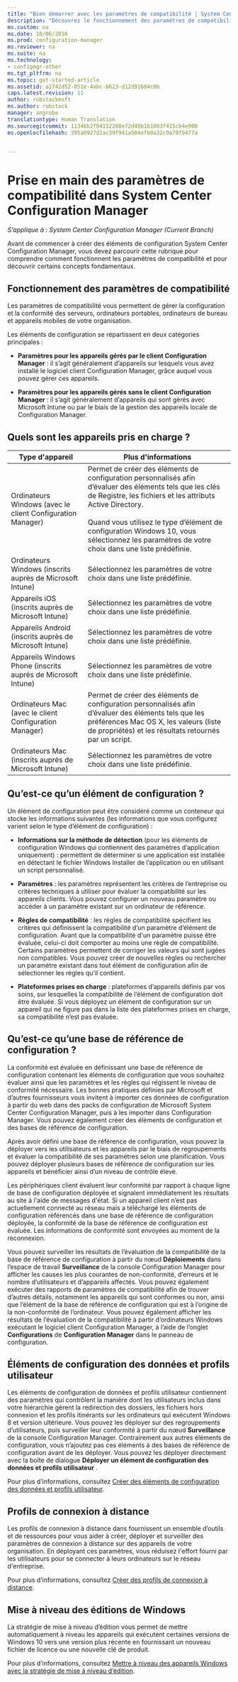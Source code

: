 ```yaml
---
title: "Bien démarrer avec les paramètres de compatibilité | System Center Configuration Manager"
description: "Découvrez le fonctionnement des paramètres de compatibilité dans System Center Configuration Manager. Découvrez également les concepts fondamentaux que vous devez connaître."
ms.custom: na
ms.date: 10/06/2016
ms.prod: configuration-manager
ms.reviewer: na
ms.suite: na
ms.technology:
- configmgr-other
ms.tgt_pltfrm: na
ms.topic: get-started-article
ms.assetid: a2742d52-851e-4abc-b623-d12d91684c0b
caps.latest.revision: 11
author: robstackmsft
ms.author: robstack
manager: angrobe
translationtype: Human Translation
ms.sourcegitcommit: 1134bb2f04152288e72d40b1b1083f415cb4e900
ms.openlocfilehash: 395a0927d1ac39f941a504efb0a32c9a70f9477a


---
```

# <a name="get-started-with-compliance-settings-in-system-center-configuration-manager"></a>Prise en main des paramètres de compatibilité dans System Center Configuration Manager

*S’applique à : System Center Configuration Manager (Current Branch)*

Avant de commencer à créer des éléments de configuration System Center Configuration Manager, vous devez parcourir cette rubrique pour comprendre comment fonctionnent les paramètres de compatibilité et pour découvrir certains concepts fondamentaux.  

## <a name="how-compliance-settings-works"></a>Fonctionnement des paramètres de compatibilité  
 Les paramètres de compatibilité vous permettent de gérer la configuration et la conformité des serveurs, ordinateurs portables, ordinateurs de bureau et appareils mobiles de votre organisation.  

 Les éléments de configuration se répartissent en deux catégories principales :  

-   **Paramètres pour les appareils gérés par le client Configuration Manager** : il s’agit généralement d’appareils sur lesquels vous avez installé le logiciel client Configuration Manager, grâce auquel vous pouvez gérer ces appareils.  

-   **Paramètres pour les appareils gérés sans le client Configuration Manager** : il s’agit généralement d’appareils qui sont gérés avec Microsoft Intune ou par le biais de la gestion des appareils locale de Configuration Manager.  

## <a name="what-devices-are-supported"></a>Quels sont les appareils pris en charge ?  


|Type d'appareil|Plus d'informations|  
|------------|----------------------|  
|Ordinateurs Windows (avec le client Configuration Manager)|Permet de créer des éléments de configuration personnalisés afin d’évaluer des éléments tels que les clés de Registre, les fichiers et les attributs Active Directory.<br /><br /> Quand vous utilisez le type d’élément de configuration Windows 10, vous sélectionnez les paramètres de votre choix dans une liste prédéfinie.|  
|Ordinateurs Windows (inscrits auprès de Microsoft Intune)|Sélectionnez les paramètres de votre choix dans une liste prédéfinie.|  
|Appareils iOS (inscrits auprès de Microsoft Intune)|Sélectionnez les paramètres de votre choix dans une liste prédéfinie.|  
|Appareils Android (inscrits auprès de Microsoft Intune)|Sélectionnez les paramètres de votre choix dans une liste prédéfinie.|  
|Appareils Windows Phone (inscrits auprès de Microsoft Intune)|Sélectionnez les paramètres de votre choix dans une liste prédéfinie.|  
|Ordinateurs Mac (avec le client Configuration Manager)|Permet de créer des éléments de configuration personnalisés afin d’évaluer des éléments tels que les préférences Mac OS X, les valeurs (liste de propriétés) et les résultats retournés par un script.|  
|Ordinateurs Mac (inscrits auprès de Microsoft Intune)|Sélectionnez les paramètres de votre choix dans une liste prédéfinie.|  

## <a name="what-is-a-configuration-item"></a>Qu’est-ce qu’un élément de configuration ?  
 Un élément de configuration peut être considéré comme un conteneur qui stocke les informations suivantes (les informations que vous configurez varient selon le type d’élément de configuration) :  

-   **Informations sur la méthode de détection** (pour les éléments de configuration Windows qui contiennent des paramètres d’application uniquement) : permettent de déterminer si une application est installée en détectant le fichier Windows Installer de l’application ou en utilisant un script personnalisé.  

-   **Paramètres** : les paramètres représentent les critères de l’entreprise ou critères techniques à utiliser pour évaluer la compatibilité sur les appareils clients. Vous pouvez configurer un nouveau paramètre ou accéder à un paramètre existant sur un ordinateur de référence.  

-   **Règles de compatibilité** : les règles de compatibilité spécifient les critères qui définissent la compatibilité d’un paramètre d’élément de configuration. Avant que la compatibilité d'un paramètre puisse être évaluée, celui-ci doit comporter au moins une règle de compatibilité. Certains paramètres permettent de corriger les valeurs qui sont jugées non compatibles. Vous pouvez créer de nouvelles règles ou rechercher un paramètre existant dans tout élément de configuration afin de sélectionner les règles qu’il contient.  

-   **Plateformes prises en charge** : plateformes d’appareils définis par vos soins, sur lesquelles la compatibilité de l’élément de configuration doit être évaluée. Si vous déployez un élément de configuration sur un appareil qui ne figure pas dans la liste des plateformes prises en charge, sa compatibilité n’est pas évaluée.  

## <a name="what-is-a-configuration-baseline"></a>Qu’est-ce qu’une base de référence de configuration ?  
 La conformité est évaluée en définissant une base de référence de configuration contenant les éléments de configuration que vous souhaitez évaluer ainsi que les paramètres et les règles qui régissent le niveau de conformité nécessaire. Les bonnes pratiques définies par Microsoft et d’autres fournisseurs vous invitent à importer ces données de configuration à partir du web dans des packs de configuration de Microsoft System Center Configuration Manager, puis à les importer dans Configuration Manager. Vous pouvez également créer des éléments de configuration et des bases de référence de configuration.  

 Après avoir défini une base de référence de configuration, vous pouvez la déployer vers les utilisateurs et les appareils par le biais de regroupements et évaluer la compatibilité de ses paramètres selon une planification. Vous pouvez déployer plusieurs bases de référence de configuration sur les appareils et bénéficier ainsi d’un niveau de contrôle élevé.  

 Les périphériques client évaluent leur conformité par rapport à chaque ligne de base de configuration déployée et signalent immédiatement les résultats au site à l'aide de messages d'état. Si un appareil client n’est pas actuellement connecté au réseau mais a téléchargé les éléments de configuration référencés dans une base de référence de configuration déployée, la conformité de la base de référence de configuration est évaluée. Les informations de conformité sont envoyées au moment de la reconnexion.  

 Vous pouvez surveiller les résultats de l’évaluation de la compatibilité de la base de référence de configuration à partir du nœud **Déploiements** dans l’espace de travail **Surveillance** de la console Configuration Manager pour afficher les causes les plus courantes de non-conformité, d’erreurs et le nombre d’utilisateurs et d’appareils affectés. Vous pouvez également exécuter des rapports de paramètres de compatibilité afin de trouver d’autres détails, notamment les appareils qui sont conformes ou non, ainsi que l’élément de la base de référence de configuration qui est à l’origine de la non-conformité de l’ordinateur. Vous pouvez également afficher les résultats de l’évaluation de la compatibilité à partir d’ordinateurs Windows exécutant le logiciel client Configuration Manager, à l’aide de l’onglet **Configurations** de **Configuration Manager** dans le panneau de configuration.  

## <a name="user-data-and-profiles-configuration-items"></a>Éléments de configuration des données et profils utilisateur  
 Les éléments de configuration de données et profils utilisateur contiennent des paramètres qui contrôlent la manière dont les utilisateurs inclus dans votre hiérarchie gèrent la redirection des dossiers, les fichiers hors connexion et les profils itinérants sur les ordinateurs qui exécutent Windows 8 et version ultérieure. Vous pouvez les déployer sur des regroupements d’utilisateurs, puis surveiller leur conformité à partir du nœud **Surveillance** de la console Configuration Manager. Contrairement aux autres éléments de configuration, vous n’ajoutez pas ces éléments à des bases de référence de configuration avant de les déployer. Vous pouvez les déployer directement avec la boîte de dialogue **Déployer un élément de configuration des données et profils utilisateur** .  

 Pour plus d’informations, consultez [Créer des éléments de configuration des données et profils utilisateur](/sccm/compliance/deploy-use/create-user-data-and-profiles-configuration-items).  

## <a name="remote-connection-profiles"></a>Profils de connexion à distance  
 Les profils de connexion à distance dans fournissent un ensemble d’outils et de ressources pour vous aider à créer, déployer et surveiller des paramètres de connexion à distance sur des appareils de votre organisation. En déployant ces paramètres, vous réduisez l'effort fourni par les utilisateurs pour se connecter à leurs ordinateurs sur le réseau d'entreprise.  

Pour plus d’informations, consultez [Créer des profils de connexion à distance](/sccm/compliance/deploy-use/create-remote-connection-profiles).  

## <a name="windows-edition-upgrade"></a>Mise à niveau des éditions de Windows
La stratégie de mise à niveau d’édition vous permet de mettre automatiquement à niveau les appareils qui exécutent certaines versions de Windows 10 vers une version plus récente en fournissant un nouveau fichier de licence ou une nouvelle clé de produit.

Pour plus d’informations, consultez [Mettre à niveau des appareils Windows avec la stratégie de mise à niveau d’édition](/sccm/compliance/deploy-use/upgrade-windows-version).



<!--HONumber=Nov16_HO1-->



